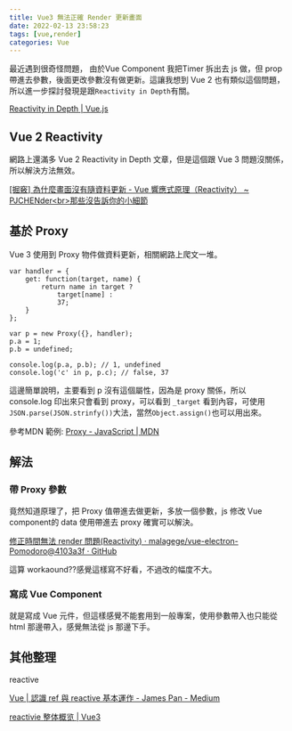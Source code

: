 ```yaml
---
title: Vue3 無法正確 Render 更新畫面
date: 2022-02-13 23:58:23
tags: [vue,render]
categories: Vue
---
```


最近遇到很奇怪問題， 由於Vue Component 我把Timer 拆出去 js 做，但 prop 帶進去參數，後面更改參數沒有做更新。這讓我想到 Vue 2 也有類似這個問題，所以進一步探討發現是跟`Reactivity in Depth`有關。


[Reactivity in Depth | Vue.js](https://v3.vuejs.org/guide/reactivity.html)

<!--more-->

## Vue 2 Reactivity 

網路上還滿多 Vue 2 Reactivity in Depth 文章，但是這個跟 Vue 3 問題沒關係，所以解決方法無效。

[[掘竅] 為什麼畫面沒有隨資料更新 - Vue 響應式原理（Reactivity） ~ PJCHENder\<br>那些沒告訴你的小細節](https://pjchender.blogspot.com/2017/05/vue-vue-reactivity.html)


## 基於 Proxy

Vue 3 使用到 Proxy 物件做資料更新，相關網路上爬文一堆。

```javascript=
var handler = {
    get: function(target, name) {
        return name in target ?
            target[name] :
            37;
    }
};

var p = new Proxy({}, handler);
p.a = 1;
p.b = undefined;

console.log(p.a, p.b); // 1, undefined
console.log('c' in p, p.c); // false, 37
```


這邊簡單說明，主要看到 p 沒有這個屬性，因為是 proxy 關係，所以 console.log 印出來只會看到 proxy，可以看到 `_target` 看到內容，可使用`JSON.parse(JSON.strinfy())`大法，當然`Object.assign()`也可以用出來。

參考MDN 範例: [Proxy - JavaScript | MDN](https://developer.mozilla.org/zh-TW/docs/Web/JavaScript/Reference/Global_Objects/Proxy)


## 解法

### 帶 Proxy 參數

竟然知道原理了，把 Proxy 值帶進去做更新，多放一個參數，js 修改 Vue component的 data 使用帶進去 proxy 確實可以解決。


[修正時間無法 render 問題(Reactivity) · malagege/vue-electron-Pomodoro@4103a3f · GitHub](https://github.com/malagege/vue-electron-Pomodoro/commit/4103a3f3033b909106144979da46c1c2f0023dcb)

這算 workaound??感覺這樣寫不好看，不過改的幅度不大。

### 寫成 Vue Component

就是寫成 Vue 元件，但這樣感覺不能套用到一般專案，使用參數帶入也只能從 html 那邊帶入，感覺無法從 js 那邊下手。


## 其他整理

reactive 


[Vue | 認識 ref 與 reactive 基本運作 - James Pan - Medium](https://jamespan62537.medium.com/vue-%E8%AA%8D%E8%AD%98-ref-%E8%88%87-reactive-%E5%9F%BA%E6%9C%AC%E9%81%8B%E4%BD%9C-756cbc416584)


[reactivie 整体概览 | Vue3](https://vue3js.cn/reactivity/)